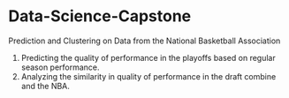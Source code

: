 # Data-Science-Capstone

Prediction and Clustering on Data from the National Basketball Association

1)	Predicting the quality of performance in the playoffs based on regular season performance.
2)	Analyzing the similarity in quality of performance in the draft combine and the NBA.

